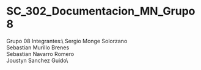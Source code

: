 # SC_302_Documentacion_MN_Grupo8

Grupo 08 
Integrantes:\ 
Sergio Monge Solorzano\
Sebastian Murillo Brenes\
Sebastian Navarro Romero\
Joustyn Sanchez Guido\
